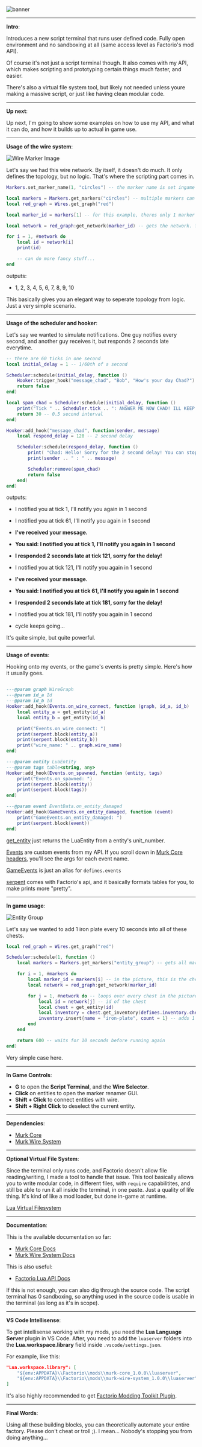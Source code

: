 ![banner](images/banner.png)

---

**Intro**:

Introduces a new script terminal that runs user defined code. Fully open environment and no sandboxing at all (same access level as Factorio's mod API).

Of course it's not just a script terminal though. It also comes with my API, which makes scripting and prototyping certain things much faster, and easier. 

There's also a virtual file system tool, but likely not needed unless youre making a massive script, or just like having clean modular code.

---

**Up next**:

Up next, I'm going to show some examples on how to use my API, and what it can do, and how it builds up to actual in game use.

---

**Usage of the wire system**:

![Wire Marker Image](images/wire_marker.png)

Let's say we had this wire network. By itself, it doesn't do much. It only defines the topology, but no logic. That's where the scripting part comes in.

``` lua
Markers.set_marker_name(1, "circles") -- the marker name is set ingame via a gui, but we do this for now since it's an example.

local markers = Markers.get_markers("circles") -- multiple markers can have the same name, hence get_markers
local red_graph = Wires.get_graph("red")

local marker_id = markers[1] -- for this example, theres only 1 marker named "circles", hence index = 1

local network = red_graph:get_network(marker_id) -- gets the network. from the image, it will return [1, 10].

for i = 1, #network do
    local id = network[i]
    print(id)

    -- can do more fancy stuff...
end
```

outputs:
- 1, 2, 3, 4, 5, 6, 7, 8, 9, 10

This basically gives you an elegant way to seperate topology from logic. Just a very simple scenario.

---

**Usage of the scheduler and hooker**:

Let's say we wanted to simulate notifications. One guy notifies every second, and another guy receives it, but responds 2 seconds late everytime.

``` lua
-- there are 60 ticks in one second
local initial_delay = 1 -- 1/60th of a second

Scheduler:schedule(initial_delay, function ()
    Hooker:trigger_hook("message_chad", "Bob", "How's your day Chad?")
    return false
end)

local spam_chad = Scheduler:schedule(initial_delay, function ()
    print("Tick " .. Scheduler.tick .. ": ANSWER ME NOW CHAD! ILL KEEP SPAMMING YOU UNTIL YOU DO!")
    return 30 -- 0.5 second interval
end)

Hooker:add_hook("message_chad", function(sender, message)
    local respond_delay = 120 -- 2 second delay

    Scheduler:schedule(respond_delay, function ()
        print( "Chad: Hello! Sorry for the 2 second delay! You can stop spamming me now!!")
        print(sender .. " : " .. message)

        Scheduler:remove(spam_chad)
        return false
    end)
end)

```

outputs:
- I notified you at tick 1, I'll notify you again in 1 second
- I notified you at tick 61, I'll notify you again in 1 second

- **I've received your message.**
- **You said: I notified you at tick 1, I'll notify you again in 1 second**
- **I responded 2 seconds late at tick 121, sorry for the delay!**

- I notified you at tick 121, I'll notify you again in 1 second

- **I've received your message.**
- **You said: I notified you at tick 61, I'll notify you again in 1 second**
- **I responded 2 seconds late at tick 181, sorry for the delay!**

- I notified you at tick 181, I'll notify you again in 1 second

- cycle keeps going...

It's quite simple, but quite powerful.

---

**Usage of events**:

Hooking onto my events, or the game's events is pretty simple. Here's how it usually goes.

``` lua

---@param graph WireGraph
---@param id_a Id
---@param id_b Id
Hooker:add_hook(Events.on_wire_connect, function (graph, id_a, id_b)
    local entity_a = get_entity(id_a)
    local entity_b = get_entity(id_b)

    print("Events.on_wire_connect: ")
    print(serpent.block(entity_a))
    print(serpent.block(entity_b))
    print("wire_name: " .. graph.wire_name)
end)

---@param entity LuaEntity
---@param tags table<string, any>
Hooker:add_hook(Events.on_spawned, function (entity, tags)
    print("Events.on_spawned: ")
    print(serpent.block(entity))
    print(serpent.block(tags))
end)

---@param event EventData.on_entity_damaged
Hooker:add_hook(GameEvents.on_entity_damaged, function (event)
    print("GameEvents.on_entity_damaged: ")
    print(serpent.block(event))
end)

```

[get_entity](https://github.com/murk108/murk-core/blob/main/luaserver/globals.d.lua) just returns the LuaEntity from a entity's unit_number.

[Events](https://github.com/murk108/murk-core/blob/main/core/event_defines.lua) are custom events from my API. If you scroll down in [Murk Core headers](https://github.com/murk108/murk-core/blob/main/luaserver/headers.d.lua), you'll see the args for each event name.

[GameEvents](https://lua-api.factorio.com/latest/events.html) is just an alias for `defines.events`

[serpent](https://lua-api.factorio.com/latest/auxiliary/libraries.html) comes with Factorio's api, and it basically formats tables for you, to make prints more "pretty".

---

**In game usage**:

![Entity Group](images/entity_group.png)

Let's say we wanted to add 1 iron plate every 10 seconds into all of these chests.

``` lua
local red_graph = Wires.get_graph("red")

Scheduler:schedule(1, function ()
    local markers = Markers.get_markers("entity_group") -- gets all markers named "entity_group"

    for i = 1, #markers do
        local marker_id = markers[i] -- in the picture, this is the chest marked "entity_group"
        local network = red_graph:get_network(marker_id)

        for j = 1, #network do -- loops over every chest in the picture
            local id = network[j] -- id of the chest
            local chest = get_entity(id)
            local inventory = chest.get_inventory(defines.inventory.chest)
            inventory.insert{name = "iron-plate", count = 1} -- adds 1 iron plate into the chest
        end
    end

    return 600 -- waits for 10 seconds before running again
end)
```

Very simple case here.

---

**In Game Controls**:

- **G** to open the **Script Terminal**, and the **Wire Selector**.
- **Click** on entities to open the marker renamer GUI.
- **Shift + Click** to connect entities with wire.
- **Shift + Right Click** to deselect the current entity.

---

**Dependencies**: 

- [Murk Core](https://github.com/murk108/murk-core)
- [Murk Wire System](https://github.com/murk108/murk-wire-system)

---

**Optional Virtual File System**:

Since the terminal only runs code, and Factorio doesn't allow file reading/writing, I made a tool to handle that issue. This tool basically allows you to write modular code, in different files, with `require` capabilitites, and still be able to run it all inside the terminal, in one paste. Just a quality of life thing. It's kind of like a mod loader, but done in-game at runtime.

[Lua Virtual Filesystem](https://github.com/murk108/lua-vfs)

---

**Documentation**:

This is the available documentation so far:
- [Murk Core Docs](https://github.com/murk108/murk-core/tree/main/luaserver)
- [Murk Wire System Docs](https://github.com/murk108/murk-wire-system/tree/main/luaserver)

This is also useful:
- [Factorio Lua API Docs](https://lua-api.factorio.com/)


If this is not enough, you can also dig through the source code. The script terminal has 0 sandboxing, so anything used in the source code is usable in the terminal (as long as it's in scope).

---

**VS Code Intellisense**:

To get intellisense working with my mods, you need the **Lua Language Server** plugin in VS Code. After, you need to add the `luaserver` folders into the **Lua.workspace.library** field inside `.vscode/settings.json`.

For example, like this:

``` json
"Lua.workspace.library": [
    "${env:APPDATA}\\Factorio\\mods\\murk-core_1.0.0\\luaserver",
    "${env:APPDATA}\\Factorio\\mods\\murk-wire-system_1.0.0\\luaserver"
]
```

It's also highly recommended to get [Factorio Modding Toolkit Plugin](https://marketplace.visualstudio.com/items?itemName=justarandomgeek.factoriomod-debug).

---

**Final Words**:

Using all these building blocks, you can theoretically automate your entire factory. Please don't cheat or troll ;). I mean... Nobody's stopping you from doing anything...